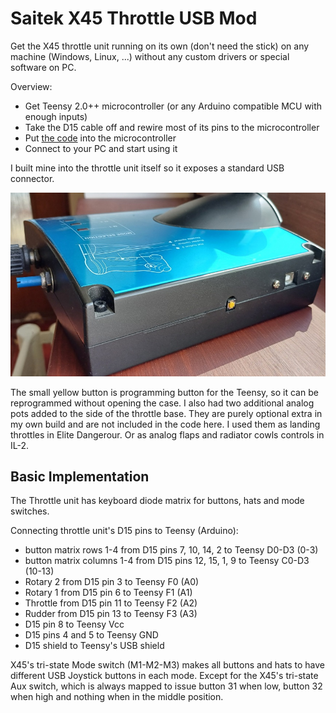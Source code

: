 # Saitek X45 Throttle USB Mod

Get the X45 throttle unit running on its own (don't need the stick) on any machine (Windows, Linux, ...) without any custom drivers or special software on PC.

Overview:

 - Get Teensy 2.0++ microcontroller (or any Arduino compatible MCU with enough inputs)
 - Take the D15 cable off and rewire most of its pins to the microcontroller
 - Put [the code](x45arduino.ino) into the microcontroller
 - Connect to your PC and start using it

I built mine into the throttle unit itself so it exposes a standard USB connector.

![](outside.jpg)

The small yellow button is programming button for the Teensy, so it can be reprogrammed without opening the case. I also had two additional analog pots added to the side of the throttle base. They are purely optional extra in my own build and are not included in the code here. I used them as landing throttles in Elite Dangerour. Or as analog flaps and radiator cowls controls in IL-2.

## Basic Implementation

The Throttle unit has keyboard diode matrix for buttons, hats and mode switches.
  
Connecting throttle unit's D15 pins to Teensy (Arduino):

- button matrix rows 1-4 from D15 pins 7, 10, 14, 2 to Teensy D0-D3 (0-3)
- button matrix columns 1-4 from D15 pins 12, 15, 1, 9 to Teensy C0-D3 (10-13)
- Rotary 2 from D15 pin 3 to Teensy F0 (A0)
- Rotary 1 from D15 pin 6 to Teensy F1 (A1)
- Throttle from D15 pin 11 to Teensy F2 (A2)
- Rudder from D15 pin 13 to Teensy F3 (A3)
- D15 pin 8 to Teensy Vcc
- D15 pins 4 and 5 to Teensy GND
- D15 shield to Teensy's USB shield

X45's tri-state Mode switch (M1-M2-M3) makes all buttons and hats to have different
USB Joystick buttons in each mode. Except for the X45's tri-state Aux switch, which
is always mapped to issue button 31 when low, button 32 when high and nothing when
in the middle position.

